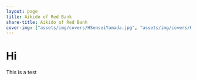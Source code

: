 ```yaml
---
layout: page
title: Aikido of Red Bank
share-title: Aikido of Red Bank
cover-img: ["assets/img/covers/HSenseiYamada.jpg", "assets/img/covers/HTheresaJason.jpg", "assets/img/covers/HLynneHarvey.jpg", "assets/img/covers/HJohnMaestro.jpg", "assets/img/covers/Hkids.jpg", "assets/img/covers/HChrisMarie.jpg"]
---
```


# Hi

This is a test